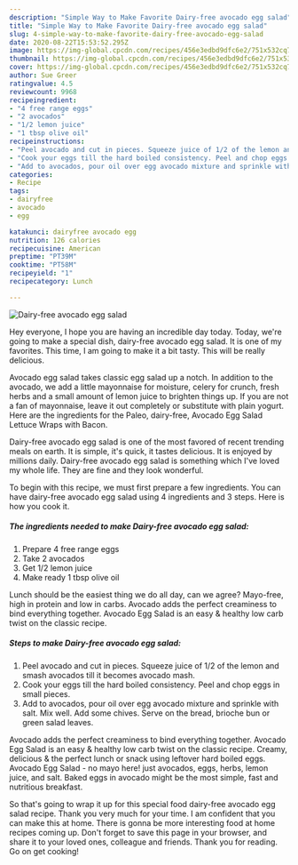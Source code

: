 ```yaml
---
description: "Simple Way to Make Favorite Dairy-free avocado egg salad"
title: "Simple Way to Make Favorite Dairy-free avocado egg salad"
slug: 4-simple-way-to-make-favorite-dairy-free-avocado-egg-salad
date: 2020-08-22T15:53:52.295Z
image: https://img-global.cpcdn.com/recipes/456e3edbd9dfc6e2/751x532cq70/dairy-free-avocado-egg-salad-recipe-main-photo.jpg
thumbnail: https://img-global.cpcdn.com/recipes/456e3edbd9dfc6e2/751x532cq70/dairy-free-avocado-egg-salad-recipe-main-photo.jpg
cover: https://img-global.cpcdn.com/recipes/456e3edbd9dfc6e2/751x532cq70/dairy-free-avocado-egg-salad-recipe-main-photo.jpg
author: Sue Greer
ratingvalue: 4.5
reviewcount: 9968
recipeingredient:
- "4 free range eggs"
- "2 avocados"
- "1/2 lemon juice"
- "1 tbsp olive oil"
recipeinstructions:
- "Peel avocado and cut in pieces. Squeeze juice of 1/2 of the lemon and smash avocados till it becomes avocado mash."
- "Cook your eggs till the hard boiled consistency. Peel and chop eggs in small pieces."
- "Add to avocados, pour oil over egg avocado mixture and sprinkle with salt. Mix well. Add some chives. Serve on the bread, brioche bun or green salad leaves."
categories:
- Recipe
tags:
- dairyfree
- avocado
- egg

katakunci: dairyfree avocado egg 
nutrition: 126 calories
recipecuisine: American
preptime: "PT39M"
cooktime: "PT58M"
recipeyield: "1"
recipecategory: Lunch

---
```



![Dairy-free avocado egg salad](https://img-global.cpcdn.com/recipes/456e3edbd9dfc6e2/751x532cq70/dairy-free-avocado-egg-salad-recipe-main-photo.jpg)

Hey everyone, I hope you are having an incredible day today. Today, we're going to make a special dish, dairy-free avocado egg salad. It is one of my favorites. This time, I am going to make it a bit tasty. This will be really delicious.

Avocado egg salad takes classic egg salad up a notch. In addition to the avocado, we add a little mayonnaise for moisture, celery for crunch, fresh herbs and a small amount of lemon juice to brighten things up. If you are not a fan of mayonnaise, leave it out completely or substitute with plain yogurt. Here are the ingredients for the Paleo, dairy-free, Avocado Egg Salad Lettuce Wraps with Bacon.

Dairy-free avocado egg salad is one of the most favored of recent trending meals on earth. It is simple, it's quick, it tastes delicious. It is enjoyed by millions daily. Dairy-free avocado egg salad is something which I've loved my whole life. They are fine and they look wonderful.


To begin with this recipe, we must first prepare a few ingredients. You can have dairy-free avocado egg salad using 4 ingredients and 3 steps. Here is how you cook it.

<!--inarticleads1-->

##### The ingredients needed to make Dairy-free avocado egg salad:

1. Prepare 4 free range eggs
1. Take 2 avocados
1. Get 1/2 lemon juice
1. Make ready 1 tbsp olive oil


Lunch should be the easiest thing we do all day, can we agree? Mayo-free, high in protein and low in carbs. Avocado adds the perfect creaminess to bind everything together. Avocado Egg Salad is an easy &amp; healthy low carb twist on the classic recipe. 

<!--inarticleads2-->

##### Steps to make Dairy-free avocado egg salad:

1. Peel avocado and cut in pieces. Squeeze juice of 1/2 of the lemon and smash avocados till it becomes avocado mash.
1. Cook your eggs till the hard boiled consistency. Peel and chop eggs in small pieces.
1. Add to avocados, pour oil over egg avocado mixture and sprinkle with salt. Mix well. Add some chives. Serve on the bread, brioche bun or green salad leaves.


Avocado adds the perfect creaminess to bind everything together. Avocado Egg Salad is an easy &amp; healthy low carb twist on the classic recipe. Creamy, delicious &amp; the perfect lunch or snack using leftover hard boiled eggs. Avocado Egg Salad - no mayo here! just avocados, eggs, herbs, lemon juice, and salt. Baked eggs in avocado might be the most simple, fast and nutritious breakfast. 

So that's going to wrap it up for this special food dairy-free avocado egg salad recipe. Thank you very much for your time. I am confident that you can make this at home. There is gonna be more interesting food at home recipes coming up. Don't forget to save this page in your browser, and share it to your loved ones, colleague and friends. Thank you for reading. Go on get cooking!
